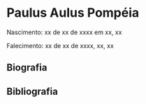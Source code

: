 # Paulus Aulus Pompéia

Nascimento: xx de xx de xxxx em xx, xx

Falecimento: xx de xx de xxxx, xx, xx

## Biografia

## Bibliografia
